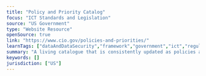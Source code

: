 ```yaml
---
title: "Policy and Priority Catalog"
focus: "ICT Standards and Legislation"
source: "US Government"
type: "Website Resource"
openSource: true
link: "https://www.cio.gov/policies-and-priorities/"
learnTags: ["dataAndDataSecurity","framework","government","ict","regulation"]
summary: "A living catalogue that is consistently updated as policies and priorities evolve."
keywords: []
jurisdiction: ["US"]
---
```


